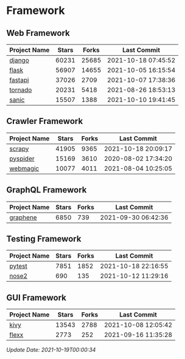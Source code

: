 # Framework

## Web Framework
| Project Name | Stars | Forks | Last Commit |
| ------------ | ----- | ----- | ----------- |
| [django](https://github.com/django/django) | 60231 | 25685 | 2021-10-18 07:45:52 |
| [flask](https://github.com/pallets/flask) | 56907 | 14655 | 2021-10-05 16:15:54 |
| [fastapi](https://github.com/tiangolo/fastapi) | 37026 | 2709 | 2021-10-07 17:38:36 |
| [tornado](https://github.com/tornadoweb/tornado) | 20231 | 5418 | 2021-08-26 18:53:13 |
| [sanic](https://github.com/sanic-org/sanic) | 15507 | 1388 | 2021-10-10 19:41:45 |

## Crawler Framework
| Project Name | Stars | Forks | Last Commit |
| ------------ | ----- | ----- | ----------- |
| [scrapy](https://github.com/scrapy/scrapy) | 41905 | 9365 | 2021-10-18 20:09:17 |
| [pyspider](https://github.com/binux/pyspider) | 15169 | 3610 | 2020-08-02 17:34:20 |
| [webmagic](https://github.com/code4craft/webmagic) | 10077 | 4011 | 2021-08-04 10:25:05 |

## GraphQL Framework
| Project Name | Stars | Forks | Last Commit |
| ------------ | ----- | ----- | ----------- |
| [graphene](https://github.com/graphql-python/graphene) | 6850 | 739 | 2021-09-30 06:42:36 |

## Testing Framework
| Project Name | Stars | Forks | Last Commit |
| ------------ | ----- | ----- | ----------- |
| [pytest](https://github.com/pytest-dev/pytest) | 7851 | 1852 | 2021-10-18 22:16:55 |
| [nose2](https://github.com/nose-devs/nose2) | 690 | 135 | 2021-10-12 11:29:16 |

## GUI Framework
| Project Name | Stars | Forks | Last Commit |
| ------------ | ----- | ----- | ----------- |
| [kivy](https://github.com/kivy/kivy) | 13543 | 2788 | 2021-10-08 12:05:42 |
| [flexx](https://github.com/flexxui/flexx) | 2773 | 252 | 2021-09-16 11:35:28 |

*Update Date: 2021-10-19T00:00:34*